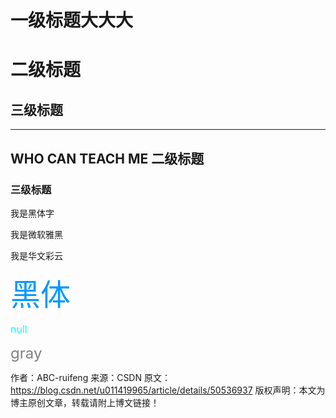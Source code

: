  一级标题大大大
=====
二级标题
=======
三级标题
-------------
-------- 
## WHO CAN TEACH ME 二级标题

### 三级标题
<font face="黑体">我是黑体字</font>

<font face="微软雅黑">我是微软雅黑</font>

<font face="STCAIYUN">我是华文彩云</font>

<font color=#0099ff size=12 face="黑体">黑体</font>

<font color=#00ffff size=3>null</font>

<font color=gray size=5>gray</font>

作者：ABC-ruifeng 
来源：CSDN 
原文：https://blog.csdn.net/u011419965/article/details/50536937 
版权声明：本文为博主原创文章，转载请附上博文链接！
